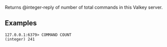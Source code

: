 Returns @integer-reply of number of total commands in this Valkey server.

## Examples

```valkey-cli
127.0.0.1:6379> COMMAND COUNT
(integer) 241
```
